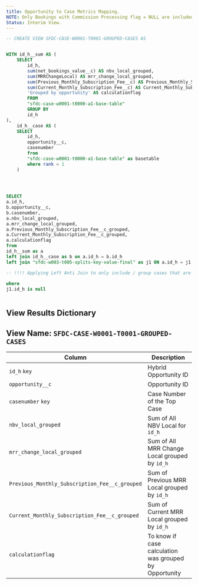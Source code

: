 ```yaml
---
title: Opportunity to Case Metrics Mapping.
NOTE: Only Bookings with Commission Processing flag = NULL are included; Only Renewal, Amendment, Transfer included in grouping. Splits are removed from Grouping (Renewal, Amendment, Transfer splits)
Status: Interim View.
---
```


```sql
-- CREATE VIEW SFDC-CASE-W0001-T0001-GROUPED-CASES AS


WITH id_h__sum AS (
	SELECT
		id_h,
		sum(net_bookings_value__c) AS nbv_local_grouped,
		sum(MRRChangeLocal) AS mrr_change_local_grouped,
		sum(Previous_Monthly_Subscription_Fee__c) AS Previous_Monthly_Subscription_Fee__c_grouped,
		sum(Current_Monthly_Subscription_Fee__c) AS Current_Monthly_Subscription_Fee__c_grouped,
		'Grouped by opportunity' AS calculationflag
		FROM
		"sfdc-case-w0001-t0000-a1-base-table"	
		GROUP BY
		id_h
),
	id_h__case AS (
	SELECT
		id_h,
		opportunity__c,
		casenumber
		from
		"sfdc-case-w0001-t0000-a1-base-table" as basetable
		where rank = 1
	)

		
		

SELECT
a.id_h,
b.opportunity__c,
b.casenumber,
a.nbv_local_grouped,
a.mrr_change_local_grouped,
a.Previous_Monthly_Subscription_Fee__c_grouped,
a.Current_Monthly_Subscription_Fee__c_grouped,
a.calculationflag
from
id_h__sum as a
left join id_h__case as b on a.id_h = b.id_h
left join "sfdc-w003-t005-splits-key-value-final" as j1 ON a.id_h = j1.id_h

-- !!!! Applying Left Anti Join to only include / group cases that are not present in the Split Table. See: https://mode.com/blog/anti-join-examples/
 
where
j1.id_h is null     
	    

```

## View Results Dictionary

## View Name: `SFDC-CASE-W0001-T0001-GROUPED-CASES`

| Column | Description |
| --- | --- |
| `id_h` `key`| Hybrid Opportunity ID |
| `opportunity__c`| Opportunity ID |
| `casenumber` `key`| Case Number of the Top Case |
| `nbv_local_grouped` | Sum of All NBV Local for `id_h` |
| `mrr_change_local_grouped` | Sum of All MRR Change Local grouped by `id_h` |
| `Previous_Monthly_Subscription_Fee__c_grouped`| Sum of Previous MRR Local grouped by `id_h` |
| `Current_Monthly_Subscription_Fee__c_grouped` | Sum of Current MRR Local grouped by `id_h` |
| `calculationflag` | To know if case calculation was grouped by Opportunity |


